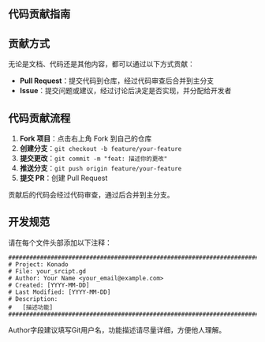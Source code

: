 ## 代码贡献指南

## 贡献方式

无论是文档、代码还是其他内容，都可以通过以下方式贡献：

- **Pull Request**：提交代码到仓库，经过代码审查后合并到主分支
- **Issue**：提交问题或建议，经过讨论后决定是否实现，并分配给开发者


## 代码贡献流程  

1. **Fork 项目**：点击右上角 Fork 到自己的仓库  
2. **创建分支**：`git checkout -b feature/your-feature`  
3. **提交更改**：`git commit -m "feat: 描述你的更改"`  
4. **推送分支**：`git push origin feature/your-feature`  
5. **提交 PR**：创建 Pull Request

贡献后的代码会经过代码审查，通过后合并到主分支。


## 开发规范

请在每个文件头部添加以下注释：

```
################################################################################
# Project: Konado
# File: your_srcipt.gd
# Author: Your Name <your_email@example.com>
# Created: [YYYY-MM-DD]
# Last Modified: [YYYY-MM-DD]
# Description:
#   [描述功能]
################################################################################
```

Author字段建议填写Git用户名，功能描述请尽量详细，方便他人理解。

